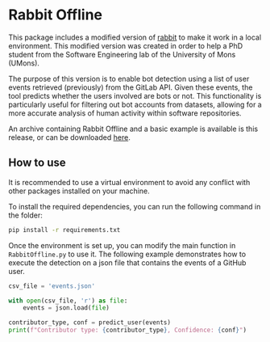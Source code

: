 # Rabbit Offline
This package includes a modified version of [rabbit](https://github.com/natarajan-chidambaram/RABBIT) to make it work in a local environment. This modified version was created in order to help a PhD student from the Software Engineering lab of the University of Mons (UMons).

The purpose of this version is to enable bot detection using a list of user events retrieved (previously) from the GitLab API. Given these events, the tool predicts whether the users involved are bots or not. This functionality is particularly useful for filtering out bot accounts from datasets, allowing for a more accurate analysis of human activity within software repositories.

An archive containing Rabbit Offline and a basic example is available is this release, or can be downloaded [here](https://github.com/user-attachments/files/19762281/rabbit_offline.zip).

## How to use

It is recommended to use a virtual environment to avoid any conflict with other packages installed on your machine.

To install the required dependencies, you can run the following command in the folder:
```bash
pip install -r requirements.txt
```

Once the environment is set up, you can modify the main function in `RabbitOffline.py` to use it. The following example demonstrates how to execute the detection on a json file that contains the events of a GitHub user.
```python
csv_file = 'events.json'

with open(csv_file, 'r') as file:
    events = json.load(file)

contributor_type, conf = predict_user(events)
print(f"Contributor type: {contributor_type}, Confidence: {conf}")
```
